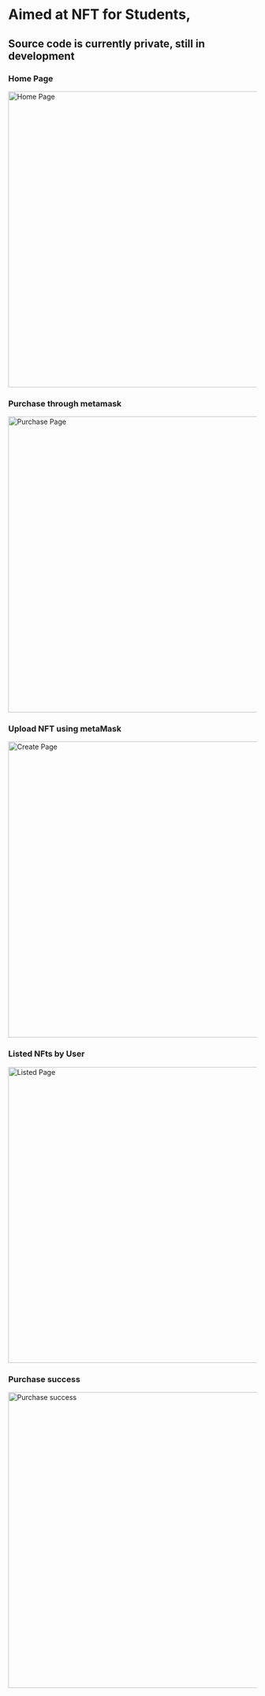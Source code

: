 # Aimed at NFT for Students,
## Source code is currently private, still in development

### Home Page
 <img src="https://github.com/ryan10projects/Nft_4_Students/blob/main/Home%20page.PNG" width="600" title="Home Page">

### Purchase through metamask
<img src="https://github.com/ryan10projects/Nft_4_Students/blob/main/Metamask%20wallet%20purchases.PNG" width="600" title="Purchase Page">

### Upload NFT using metaMask
<img src="https://https://github.com/ryan10projects/Nft_4_Students/blob/main/transactions.PNG" width="600" title="Create Page">

### Listed NFts by User
<img src="https://github.com/ryan10projects/Nft_4_Students/blob/main/listed.PNG" width="600" title="Listed Page">

### Purchase success
<img src="https://github.com/ryan10projects/Nft_4_Students/blob/main/Purchase%20complete.PNG" width="600" title="Purchase success">
</p>


